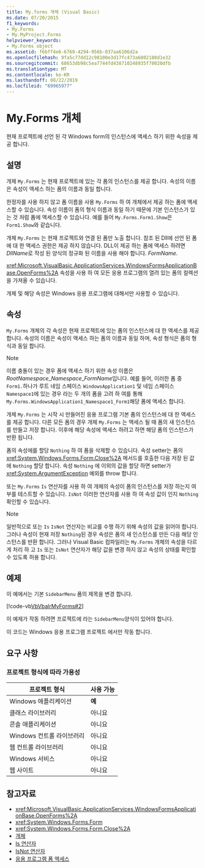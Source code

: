 ```yaml
---
title: My.forms 개체 (Visual Basic)
ms.date: 07/20/2015
f1_keywords:
- My.Forms
- My.MyProject.Forms
helpviewer_keywords:
- My.Forms object
ms.assetid: f6bff4e6-6769-4294-956b-037aa6106d2a
ms.openlocfilehash: 9fa5c77dd12c98100e3d17fc473a6802180d1e32
ms.sourcegitcommit: 68653db98c5ea7744fd438710248935f70020dfb
ms.translationtype: MT
ms.contentlocale: ko-KR
ms.lasthandoff: 08/22/2019
ms.locfileid: "69965977"
---
```

# <a name="myforms-object"></a>My.Forms 개체
현재 프로젝트에 선언 된 각 Windows form의 인스턴스에 액세스 하기 위한 속성을 제공 합니다.  
  
## <a name="remarks"></a>설명  
 개체 `My.Forms` 는 현재 프로젝트에 있는 각 폼의 인스턴스를 제공 합니다. 속성의 이름은 속성이 액세스 하는 폼의 이름과 동일 합니다.   
  
 한정자를 사용 하지 않고 폼 이름을 사용 `My.Forms` 하 여 개체에서 제공 하는 폼에 액세스할 수 있습니다. 속성 이름이 폼의 형식 이름과 동일 하기 때문에 기본 인스턴스가 있는 것 처럼 폼에 액세스할 수 있습니다. 예를 들어 `My.Forms.Form1.Show`은 `Form1.Show`와 같습니다.  
  
 개체 `My.Forms` 는 현재 프로젝트와 연결 된 폼만 노출 합니다. 참조 된 Dll에 선언 된 폼에 대 한 액세스 권한은 제공 하지 않습니다. DLL이 제공 하는 폼에 액세스 하려면 *DllName*로 작성 된 양식의 정규화 된 이름을 사용 해야 합니다. *FormName*.  
  
 <xref:Microsoft.VisualBasic.ApplicationServices.WindowsFormsApplicationBase.OpenForms%2A> 속성을 사용 하 여 모든 응용 프로그램의 열려 있는 폼의 컬렉션을 가져올 수 있습니다.  
  
 개체 및 해당 속성은 Windows 응용 프로그램에 대해서만 사용할 수 있습니다.  
  
## <a name="properties"></a>속성  
 `My.Forms` 개체의 각 속성은 현재 프로젝트에 있는 폼의 인스턴스에 대 한 액세스를 제공 합니다. 속성의 이름은 속성이 액세스 하는 폼의 이름과 동일 하며, 속성 형식은 폼의 형식과 동일 합니다.  
  
> [!NOTE]
> 이름 충돌이 있는 경우 폼에 액세스 하기 위한 속성 이름은 *RootNamespace*_*Namespace*\_*FormName*입니다. 예를 들어, 이러한 폼 중 `Form1.`하나가 루트 네임 스페이스 `WindowsApplication1` 및 네임 스페이스 `Namespace1`에 있는 경우 라는 두 개의 폼을 고려 하 여를 통해 `My.Forms.WindowsApplication1_Namespace1_Form1`해당 폼에 액세스 합니다.  
  
 개체 `My.Forms` 는 시작 시 만들어진 응용 프로그램 기본 폼의 인스턴스에 대 한 액세스를 제공 합니다. 다른 모든 폼의 경우 개체 `My.Forms` 는 액세스 될 때 폼의 새 인스턴스를 만들고 저장 합니다. 이후에 해당 속성에 액세스 하려고 하면 해당 폼의 인스턴스가 반환 됩니다.  
  
 폼의 속성에를 할당 `Nothing` 하 여 폼을 삭제할 수 있습니다. 속성 setter는 폼의 <xref:System.Windows.Forms.Form.Close%2A> 메서드를 호출한 다음 저장 된 값에 `Nothing` 할당 합니다. 속성 `Nothing` 에 이외의 값을 할당 하면 setter가 <xref:System.ArgumentException> 예외를 throw 합니다.  
  
 또는 `My.Forms` `Is` 연산자를 사용 하 여 개체의 속성이 폼의 인스턴스를 저장 하는지 여부를 테스트할 수 있습니다. `IsNot` 이러한 연산자를 사용 하 여 속성 값이 인지 `Nothing`확인할 수 있습니다.  
  
> [!NOTE]
> 일반적으로 또는 `Is` `IsNot` 연산자는 비교를 수행 하기 위해 속성의 값을 읽어야 합니다. 그러나 속성이 현재 저장 `Nothing`된 경우 속성은 폼의 새 인스턴스를 만든 다음 해당 인스턴스를 반환 합니다. 그러나 Visual Basic 컴파일러는 `My.Forms` 개체의 속성을 다르게 처리 하 고 `Is` 또는 `IsNot` 연산자가 해당 값을 변경 하지 않고 속성의 상태를 확인할 수 있도록 허용 합니다.  
  
## <a name="example"></a>예제  
 이 예에서는 기본 `SidebarMenu` 폼의 제목을 변경 합니다.  
  
 [!code-vb[VbVbalrMyForms#2](~/samples/snippets/visualbasic/VS_Snippets_VBCSharp/VbVbalrMyForms/VB/Class1.vb#2)]  
  
 이 예제가 작동 하려면 프로젝트에 라는 `SidebarMenu`양식이 있어야 합니다.  
  
 이 코드는 Windows 응용 프로그램 프로젝트 에서만 작동 합니다.  
  
## <a name="requirements"></a>요구 사항  
  
### <a name="availability-by-project-type"></a>프로젝트 형식에 따라 가용성  
  
|프로젝트 형식|사용 가능|  
|---|---|  
|Windows 애플리케이션|**예**|  
|클래스 라이브러리|아니요|  
|콘솔 애플리케이션|아니요|  
|Windows 컨트롤 라이브러리|아니요|  
|웹 컨트롤 라이브러리|아니요|  
|Windows 서비스|아니요|  
|웹 사이트|아니요|  
  
## <a name="see-also"></a>참고자료

- <xref:Microsoft.VisualBasic.ApplicationServices.WindowsFormsApplicationBase.OpenForms%2A>
- <xref:System.Windows.Forms.Form>
- <xref:System.Windows.Forms.Form.Close%2A>
- [개체](../../../visual-basic/language-reference/objects/index.md)
- [Is 연산자](../../../visual-basic/language-reference/operators/is-operator.md)
- [IsNot 연산자](../../../visual-basic/language-reference/operators/isnot-operator.md)
- [응용 프로그램 폼 액세스](../../../visual-basic/developing-apps/programming/accessing-application-forms.md)
